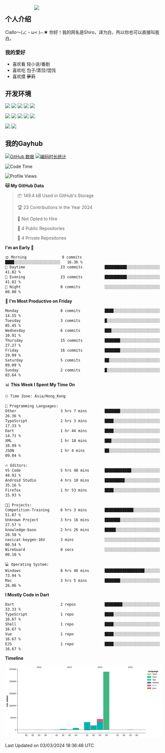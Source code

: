 <img align='right' src='https://img2.moeblog.vip/images/eCva.png' width='410px'>

## 个人介绍
Ciallo～(∠・ω< )⌒★ 你好！我的网名是Shiro，译为白，所以你也可以直接叫我白。

### 我的爱好

* 喜欢看 轻小说/番剧
* 喜欢吃 包子/蒸饺/馄饨
* 喜欢摸 ~~萝莉~~

## 开发环境
[![](https://img.shields.io/badge/Windows-11-blue?style=flat-square&logo=windows&logoColor=white)](https://www.microsoft.com/windows/get-windows-11)
[![](https://img.shields.io/badge/Macos-Sonoma-black?style=flat-square&logo=apple&logoColor=white)](https://www.apple.com/hk/en/macos/sonoma/)
[![](https://img.shields.io/badge/Debian-12-d0024d?style=flat-square&logo=debian&logoColor=white)](https://www.debian.org/)
[![](https://img.shields.io/badge/AlmaLinux-9-0f4266?style=flat-square&logo=almalinux&logoColor=white)](https://almalinux.org/)
[![](https://img.shields.io/badge/Windows%20Server-2012-blue?style=flat-square&logo=windows&logoColor=white)](https://www.microsoft.com/windows-server)

[![](https://img.shields.io/badge/Vivobook-PRO_16-f45a00?style=flat-square&logo=RepublicofGamers&logoColor=white)](https://www.asus.com.cn/laptops/for-creators/vivobook/vivobook-pro-16-oled-k6602/)
[![](https://img.shields.io/badge/Mac_Studio-M1_Max-black?style=flat-square&logo=apple&logoColor=white)](https://www.apple.com/hk/en/mac-studio/)
[![](https://img.shields.io/badge/Mi-MIX4-f45a00?style=flat-square&logo=xiaomi&logoColor=white)](https://www.mi.com/)
[![](https://img.shields.io/badge/SONY-WF1000XM4-f3c74a?style=flat-square)](https://www.sony.com.hk/zh/headphones/products/wf-1000xm4)
[![](https://img.shields.io/badge/Yubikey-5_NFC-9bc930?style=flat-square&logo=yubico&logoColor=9bc930)](https://www.yubico.com/hk/product/yubikey-5-nfc/)

[![](https://img.shields.io/badge/IDE-Visual_Studio_Code-blue?style=flat-square&logo=visual-studio-code&logoColor=white)](https://code.visualstudio.com/)
[![](https://img.shields.io/badge/IDE-JetBrains-black?style=flat-square&logo=jetbrains&logoColor=white)](https://code.visualstudio.com/)
## 我的Gayhub
[![GitHub 数据](https://github-readme-stats.vercel.app/api?username=verymoe)]()
[![编码时长统计](https://github-readme-stats.vercel.app/api/wakatime?username=shiro)]()

<!--START_SECTION:waka-->
![Code Time](http://img.shields.io/badge/Code%20Time-319%20hrs%2027%20mins-blue)

![Profile Views](http://img.shields.io/badge/Profile%20Views-0-blue)

**🐱 My GitHub Data** 

> 📦 149.4 kB Used in GitHub's Storage 
 > 
> 🏆 23 Contributions in the Year 2024
 > 
> 🚫 Not Opted to Hire
 > 
> 📜 4 Public Repositories 
 > 
> 🔑 4 Private Repositories 
 > 
**I'm an Early 🐤** 

```text
🌞 Morning                9 commits           ████░░░░░░░░░░░░░░░░░░░░░   16.36 % 
🌆 Daytime                23 commits          ██████████░░░░░░░░░░░░░░░   41.82 % 
🌃 Evening                23 commits          ██████████░░░░░░░░░░░░░░░   41.82 % 
🌙 Night                  0 commits           ░░░░░░░░░░░░░░░░░░░░░░░░░   00.00 % 
```
📅 **I'm Most Productive on Friday** 

```text
Monday                   8 commits           ████░░░░░░░░░░░░░░░░░░░░░   14.55 % 
Tuesday                  3 commits           █░░░░░░░░░░░░░░░░░░░░░░░░   05.45 % 
Wednesday                6 commits           ███░░░░░░░░░░░░░░░░░░░░░░   10.91 % 
Thursday                 15 commits          ███████░░░░░░░░░░░░░░░░░░   27.27 % 
Friday                   16 commits          ███████░░░░░░░░░░░░░░░░░░   29.09 % 
Saturday                 5 commits           ██░░░░░░░░░░░░░░░░░░░░░░░   09.09 % 
Sunday                   2 commits           █░░░░░░░░░░░░░░░░░░░░░░░░   03.64 % 
```


📊 **This Week I Spent My Time On** 

```text
🕑︎ Time Zone: Asia/Hong_Kong

💬 Programming Languages: 
Other                    3 hrs 7 mins        ███████░░░░░░░░░░░░░░░░░░   26.36 % 
TypeScript               2 hrs 3 mins        ████░░░░░░░░░░░░░░░░░░░░░   17.33 % 
Dart                     1 hr 44 mins        ████░░░░░░░░░░░░░░░░░░░░░   14.71 % 
XML                      1 hr 18 mins        ███░░░░░░░░░░░░░░░░░░░░░░   10.99 % 
JSON                     1 hr 4 mins         ██░░░░░░░░░░░░░░░░░░░░░░░   09.04 % 

🔥 Editors: 
VS Code                  5 hrs 48 mins       ████████████░░░░░░░░░░░░░   48.92 % 
Android Studio           4 hrs 10 mins       █████████░░░░░░░░░░░░░░░░   35.16 % 
Firefox                  1 hr 53 mins        ████░░░░░░░░░░░░░░░░░░░░░   15.93 % 

🐱‍💻 Projects: 
Competition-Training     6 hrs 3 mins        █████████████░░░░░░░░░░░░   51.07 % 
Unknown Project          3 hrs 16 mins       ███████░░░░░░░░░░░░░░░░░░   27.57 % 
knowledge-base           2 hrs 26 mins       █████░░░░░░░░░░░░░░░░░░░░   20.58 % 
navicat-keygen-16V       3 mins              ░░░░░░░░░░░░░░░░░░░░░░░░░   00.54 % 
WireGuard                0 secs              ░░░░░░░░░░░░░░░░░░░░░░░░░   00.10 % 

💻 Operating System: 
Windows                  8 hrs 46 mins       ██████████████████░░░░░░░   73.94 % 
Mac                      3 hrs 5 mins        ███████░░░░░░░░░░░░░░░░░░   26.06 % 
```

**I Mostly Code in Dart** 

```text
Dart                     2 repos             ████████░░░░░░░░░░░░░░░░░   33.33 % 
TypeScript               1 repo              ████░░░░░░░░░░░░░░░░░░░░░   16.67 % 
Shell                    1 repo              ████░░░░░░░░░░░░░░░░░░░░░   16.67 % 
Vue                      1 repo              ████░░░░░░░░░░░░░░░░░░░░░   16.67 % 
EJS                      1 repo              ████░░░░░░░░░░░░░░░░░░░░░   16.67 % 
```



**Timeline**

![Lines of Code chart](https://raw.githubusercontent.com/verymoe/verymoe/main/assets/bar_graph.png)


 Last Updated on 03/03/2024 18:36:48 UTC
<!--END_SECTION:waka-->

